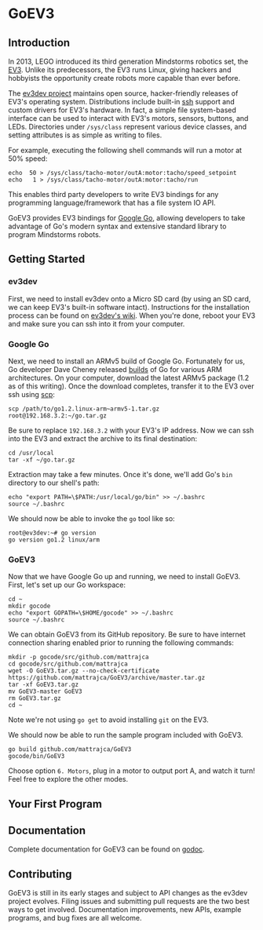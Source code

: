 GoEV3
=====

Introduction
------------

In 2013, LEGO introduced its third generation Mindstorms robotics set, the [EV3](http://en.wikipedia.org/wiki/Lego_Mindstorms_EV3). Unlike its predecessors, the EV3 runs Linux, giving hackers and hobbyists the opportunity create robots more capable than ever before.

The [ev3dev project](https://github.com/mindboards/ev3dev) maintains open source, hacker-friendly releases of EV3's operating system. Distributions include built-in [ssh](http://en.wikipedia.org/wiki/Secure_Shell) support and custom drivers for EV3's hardware. In fact, a simple file system-based interface can be used to interact with EV3's motors, sensors, buttons, and LEDs. Directories under `/sys/class` represent various device classes, and setting attributes is as simple as writing to files.

For example, executing the following shell commands will run a motor at 50% speed:

	echo  50 > /sys/class/tacho-motor/outA:motor:tacho/speed_setpoint
	echo   1 > /sys/class/tacho-motor/outA:motor:tacho/run

This enables third party developers to write EV3 bindings for any programming language/framework that has a file system IO API.

GoEV3 provides EV3 bindings for [Google Go](http://golang.org), allowing developers to take advantage of Go's modern syntax and extensive standard library to program Mindstorms robots.

Getting Started
---------------

### ev3dev

First, we need to install ev3dev onto a Micro SD card (by using an SD card, we can keep EV3's built-in software intact). Instructions for the installation process can be found on [ev3dev's wiki](https://github.com/mindboards/ev3dev/wiki/Getting-started-v2). When you're done, reboot your EV3 and make sure you can ssh into it from your computer.

### Google Go

Next, we need to install an ARMv5 build of Google Go. Fortunately for us, Go developer Dave Cheney released [builds](http://dave.cheney.net/unofficial-arm-tarballs) of Go for various ARM architectures. On your computer, download the latest ARMv5 package (1.2 as of this writing). Once the download completes, transfer it to the EV3 over ssh using [scp](http://en.wikipedia.org/wiki/Secure_copy):

	scp /path/to/go1.2.linux-arm~armv5-1.tar.gz root@192.168.3.2:~/go.tar.gz

Be sure to replace `192.168.3.2` with your EV3's IP address. Now we can ssh into the EV3 and extract the archive to its final destination:

	cd /usr/local
	tar -xf ~/go.tar.gz

Extraction may take a few minutes. Once it's done, we'll add Go's `bin` directory to our shell's path:

	echo "export PATH=\$PATH:/usr/local/go/bin" >> ~/.bashrc
	source ~/.bashrc

We should now be able to invoke the `go` tool like so:

	root@ev3dev:~# go version
	go version go1.2 linux/arm

### GoEV3

Now that we have Google Go up and running, we need to install GoEV3. First, let's set up our Go workspace:

	cd ~
	mkdir gocode
	echo "export GOPATH=\$HOME/gocode" >> ~/.bashrc
	source ~/.bashrc

We can obtain GoEV3 from its GitHub repository. Be sure to have internet connection sharing enabled prior to running the following commands:

	mkdir -p gocode/src/github.com/mattrajca
	cd gocode/src/github.com/mattrajca
	wget -O GoEV3.tar.gz --no-check-certificate https://github.com/mattrajca/GoEV3/archive/master.tar.gz
	tar -xf GoEV3.tar.gz
	mv GoEV3-master GoEV3
	rm GoEV3.tar.gz
	cd ~

Note we're not using `go get` to avoid installing `git` on the EV3.

We should now be able to run the sample program included with GoEV3.

	go build github.com/mattrajca/GoEV3
	gocode/bin/GoEV3

Choose option `6. Motors`, plug in a motor to output port A, and watch it turn! Feel free to explore the other modes.

Your First Program
------------------

Documentation
-------------

Complete documentation for GoEV3 can be found on [godoc](https://godoc.org/github.com/mattrajca/GoEV3).

Contributing
------------

GoEV3 is still in its early stages and subject to API changes as the ev3dev project evolves. Filing issues and submitting pull requests are the two best ways to get involved. Documentation improvements, new APIs, example programs, and bug fixes are all welcome.
